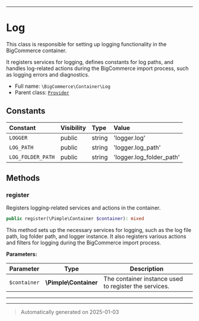 ***

# Log

This class is responsible for setting up logging functionality in the BigCommerce container.

It registers services for logging, defines constants for log paths, and handles log-related actions
during the BigCommerce import process, such as logging errors and diagnostics.

* Full name: `\BigCommerce\Container\Log`
* Parent class: [`Provider`](./classes/BigCommerce/Container/Provider.md)


## Constants

| Constant | Visibility | Type | Value |
|:---------|:-----------|:-----|:------|
|`LOGGER`|public|string|&#039;logger.log&#039;|
|`LOG_PATH`|public|string|&#039;logger.log_path&#039;|
|`LOG_FOLDER_PATH`|public|string|&#039;logger.log_folder_path&#039;|


## Methods


### register

Registers logging-related services and actions in the container.

```php
public register(\Pimple\Container $container): mixed
```

This method sets up the necessary services for logging, such as the log file path,
log folder path, and logger instance. It also registers various actions and filters
for logging during the BigCommerce import process.






**Parameters:**

| Parameter | Type | Description |
|-----------|------|-------------|
| `$container` | **\Pimple\Container** | The container instance used to register the services. |





***


***
> Automatically generated on 2025-01-03
